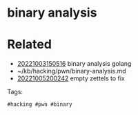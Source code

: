 # binary analysis

# Related

- [20221003150516](/zet/20221003150516/README.md) binary analysis golang
- ~/kb/hacking/pwn/binary-analysis.md
- [20221005200242](/zet/20221005200242/README.md) empty zettels to fix

Tags:

    #hacking #pwn #binary 
